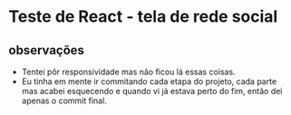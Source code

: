 # Teste de React - tela de rede social

## observações 
- Tentei pôr responsividade mas não ficou lá essas coisas.
- Eu tinha em mente ir commitando cada etapa do projeto, cada parte mas acabei esquecendo e quando vi já estava perto do fim, então dei apenas o commit final.
